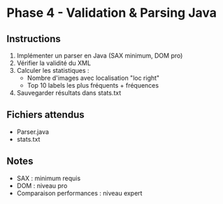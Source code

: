 # Phase 4 - Validation & Parsing Java

## Instructions
1. Implémenter un parser en Java (SAX minimum, DOM pro)
2. Vérifier la validité du XML
3. Calculer les statistiques :
   - Nombre d'images avec localisation "loc right"
   - Top 10 labels les plus fréquents + fréquences
4. Sauvegarder résultats dans stats.txt

## Fichiers attendus
- Parser.java
- stats.txt

## Notes
- SAX : minimum requis
- DOM : niveau pro
- Comparaison performances : niveau expert
